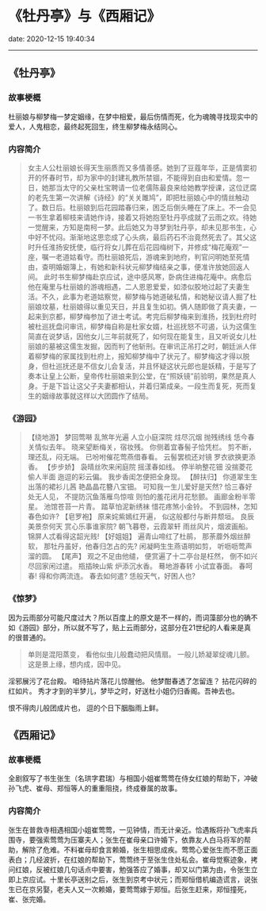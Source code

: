 # 《牡丹亭》与《西厢记》
date: 2020-12-15 19:40:34

---

## 《牡丹亭》

### 故事梗概

杜丽娘与柳梦梅一梦定姻缘，在梦中相爱，最后伤情而死，化为魂魄寻找现实中的爱人，人鬼相恋，最终起死回生，终生柳梦梅永结同心。

### 内容简介

>女主人公杜丽娘长得天生丽质而又多情善感。她到了豆蔻年华，正是情窦初开的怀春时节，却为家中的封建礼教所禁锢，不能得到自由和爱情。忽一日，她那当太守的父亲杜宝聘请一位老儒陈最良来给她教学授课，这位迂腐的老先生第一次讲解《诗经》的“关关雎鸠”，即把杜丽娘心中的情丝触动了。数日后。杜丽娘到后花园踏春归来，困乏后倒头睡在了床上。不一会见一书生拿着柳枝来请她作诗，接着又将她抱至牡丹亭成就了云雨之欢。待她一觉醒来，方知是南柯一梦。此后她又为寻梦到牡丹亭，却未见那书生，心中好不忧闷。渐渐地这思恋成了心头病，最后药石不治竟然死去了。其父这时升任淮扬安抚使，临行将女儿葬在后花园梅树下，并修成“梅花庵观”一座，嘱一老道姑看守。而杜丽娘死后，游魂来到地府，判官问明她至死情由，查明婚姻簿上，有她和新科状元柳梦梅结亲之事，便准许放她回返人间。
此时书生柳梦梅赴京应试，途中感风寒，卧病住进梅花庵中。病愈后他在庵里与杜丽娘的游魂相遇，二人恩恩爱爱，如漆似胶地过起了夫妻生活。不久，此事为老道姑察觉，柳梦梅与她道破私情，和她秘议请人掘了杜丽娘坟墓，杜丽娘得以重见天日，并且复生如初。俩人随即做了真夫妻，一起来到京都，柳梦梅参加了进士考试。考完后柳梦梅来到淮扬，找到杜府时被杜巡抚盘问审讯，柳梦梅自称是杜家女婿，杜巡抚怒不可遏，认为这儒生简直在说梦话，因他女儿三年前就死了，如何现在能复生，且又听说女儿杜丽娘的墓被这儒生发掘，因而判了他斩刑。在审讯正吊打之时，朝廷派人伴着柳梦梅的家属找到杜府上，报知柳梦梅中了状元了。柳梦梅这才得以脱身，但杜巡抚还是不信女儿会复活，并且怀疑这状元郎也是妖精，于是写了奏本让皇上公断，皇帝传杜丽娘来到公堂，在“照妖镜”前验明，果然是真人身。于是下旨让这父子夫妻都相认，并着归第成亲。一段生而复死，死而复生的姻缘故事就这样以大团圆作了结局。

### 《游园》

>【绕地游】
梦回莺啭
乱煞年光遍
人立小庭深院
炷尽沉烟
抛残绣线
恁今春关情似去年。
晓来望断梅关，宿妆残。
你侧着宜春髻子恰凭栏。
剪不断，理还乱，闷无端。
已吩咐催花莺燕借春看。
云髻罢梳还对镜
罗衣欲换更添香。
【步步娇】
袅晴丝吹来闲庭院
摇漾春如线。
停半晌整花钿
没揣菱花偷人半面
迤逗的彩云偏。
我步香闺怎便把全身现。
【醉扶归】
你道翠生生出落的裙衫儿茜
艳晶晶花簪八宝钿。
可知我一生儿爱好是天然?
恰三春好处无人见，
不提防沉鱼落雁鸟惊喧
则怕的羞花闭月花愁颤。
画廊金粉半零星。
池馆苍苔一片青。
踏草怕泥新绣袜
惜花疼煞小金铃。
不到园林，怎知春色如许?
【皂罗袍】
原来姹紫嫣红开遍，
似这般都付与断井颓垣。
良辰美景奈何天
赏心乐事谁家院?
朝飞暮卷，云霞翠轩
雨丝风片，烟波画船。
锦屏人忒看得这韶光贱!
【好姐姐】
遍青山啼红了杜鹃，
那荼蘼外烟丝醉软，
那牡丹虽好，他春归怎占的先?
闲凝眄生生燕语明如剪，
听呖呖莺声溜的圆。
【尾声】
观之不足由他缱，
便赏遍了十二亭台是枉然，
倒不如兴尽回家闲过遣。
瓶插映山紫
炉添沉水香。
蓦地游春转
小试宜春面。
春呵春! 得和你两流连。
春去如何遣?
恁般天气，好困人也?

### 《惊梦》

因为云雨部分可能尺度过大？所以百度上的原文是不一样的，而词藻部分也的确不如《游园》部分，所以就不写了，贴上云雨部分，这部分在21世纪的人看来是真的很普通的。

>单则是混阳蒸变，
看他似虫儿般蠢动把风情扇。
一般儿娇凝翠绽魂儿颤。
这是景上缘，想内成，因中见。

淫邪展污了花台殿。
咱待拈片落花儿惊醒他。
他梦酣春透了怎留连？
拈花闪碎的红如片。
秀才才到的半梦儿，梦毕之时，好送杜小姐仍归香阁。吾神去也。

恨不得肉儿般团成片也，
逗的个日下胭脂雨上鲜。

## 《西厢记》

### 故事梗概

全剧叙写了书生张生（名珙字君瑞）与相国小姐崔莺莺在侍女红娘的帮助下，冲破孙飞虎、崔母、郑恒等人的重重阻挠，终成眷属的故事。

### 内容简介

张生在普救寺相遇相国小姐崔莺莺，一见钟情，而无计亲近。恰遇叛将孙飞虎率兵围寺，要强索莺莺为压寨夫人；张生在崔母亲口许婚下，依靠友人白马将军的帮助，解除了危难。不料崔母却食言赖婚，张生相思成疾。莺莺心爱张生而不愿正面表白；几经波折，在红娘的帮助下，莺莺终于至张生住处私会。崔母觉察迹象，拷问红娘，反被红娘几句话点中要害，勉强答应了婚事，却又以门第为由，令张生立即上京应试。十里长亭送别之后，张生到京考中状元；而郑恒借机编造谎言，说张生已在京另娶，老夫人又一次赖婚，要莺莺嫁于郑恒。后张生赶来，郑恒撞死，崔、张完婚。